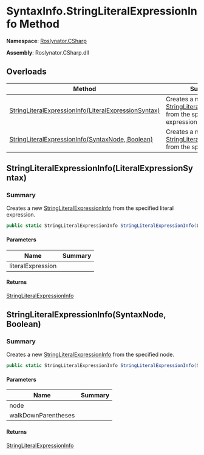 # SyntaxInfo\.StringLiteralExpressionInfo Method

**Namespace**: [Roslynator.CSharp](../../README.md)

**Assembly**: Roslynator\.CSharp\.dll

## Overloads

| Method | Summary |
| ------ | ------- |
| [StringLiteralExpressionInfo(LiteralExpressionSyntax)](#Roslynator_CSharp_SyntaxInfo_StringLiteralExpressionInfo_Microsoft_CodeAnalysis_CSharp_Syntax_LiteralExpressionSyntax_) | Creates a new [StringLiteralExpressionInfo](../../Syntax/StringLiteralExpressionInfo/README.md) from the specified literal expression\. |
| [StringLiteralExpressionInfo(SyntaxNode, Boolean)](#Roslynator_CSharp_SyntaxInfo_StringLiteralExpressionInfo_Microsoft_CodeAnalysis_SyntaxNode_System_Boolean_) | Creates a new [StringLiteralExpressionInfo](../../Syntax/StringLiteralExpressionInfo/README.md) from the specified node\. |

## StringLiteralExpressionInfo\(LiteralExpressionSyntax\)<a name="Roslynator_CSharp_SyntaxInfo_StringLiteralExpressionInfo_Microsoft_CodeAnalysis_CSharp_Syntax_LiteralExpressionSyntax_"></a>

### Summary

Creates a new [StringLiteralExpressionInfo](../../Syntax/StringLiteralExpressionInfo/README.md) from the specified literal expression\.

```csharp
public static StringLiteralExpressionInfo StringLiteralExpressionInfo(LiteralExpressionSyntax literalExpression)
```

#### Parameters

| Name | Summary |
| ---- | ------- |
| literalExpression | |

#### Returns

[StringLiteralExpressionInfo](../../Syntax/StringLiteralExpressionInfo/README.md)

## StringLiteralExpressionInfo\(SyntaxNode, Boolean\)<a name="Roslynator_CSharp_SyntaxInfo_StringLiteralExpressionInfo_Microsoft_CodeAnalysis_SyntaxNode_System_Boolean_"></a>

### Summary

Creates a new [StringLiteralExpressionInfo](../../Syntax/StringLiteralExpressionInfo/README.md) from the specified node\.

```csharp
public static StringLiteralExpressionInfo StringLiteralExpressionInfo(SyntaxNode node, bool walkDownParentheses = true)
```

#### Parameters

| Name | Summary |
| ---- | ------- |
| node | |
| walkDownParentheses | |

#### Returns

[StringLiteralExpressionInfo](../../Syntax/StringLiteralExpressionInfo/README.md)

